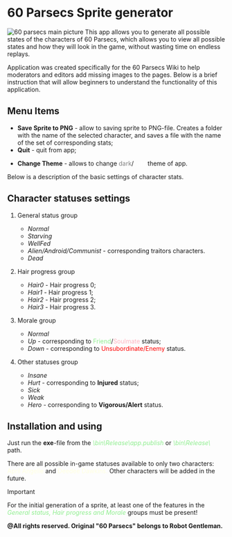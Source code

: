 # 60 Parsecs Sprite generator

![60 parsecs main picture](https://files.vgtimes.ru/gallery/main/146901/946cfc71f5a8b6b63e345ab2833b09db17ad1e94.jpg)
This app allows you to generate all possible states of the characters of 60 Parsecs, which allows you to view all possible states and how they will look in the game, without wasting time on endless replays.

Application was created specifically for the 60 Parsecs Wiki to help moderators and editors add missing images to the pages.
Below is a brief instruction that will allow beginners to understand the functionality of this application.

## Menu Items

- **Save Sprite to PNG** - allow to saving sprite to PNG-file. Creates a folder with the name of the selected character, and saves a file with the name of the set of corresponding stats;
- **Quit** - quit from app;
  
<style>
  black {
    color: grey;
  }
  white {
    color: white;
  }
  pink{
    color: lightpink
  }
  green{
    color: lightgreen
  }
  red{
    color: red
  }
  yellow{
    color: lightyellow
  }
</style>

- **Change Theme** - allows to change <black>dark</black>/<white>light</white> theme of app.

Below is a description of the basic settings of character stats.

## Character statuses settings

1. General status group
   - *Normal*
   - *Starving*
   - *WellFed*
   - *Alien/Android/Communist* - corresponding traitors characters.
   - *Dead*
2. Hair progress group
   - *Hair0* - Hair progress 0;
   - *Hair1* - Hair progress 1;
   - *Hair2* - Hair progress 2;
   - *Hair3* - Hair progress 3.

3. Morale group
   - *Normal*
   - *Up* - corresponding to <green>Friend</green>/<pink>Soulmate</pink> status;
   - *Down* - corresponding to <red>Unsubordinate/Enemy</red> status.
4. Other statuses group
    - *Insane*
    - *Hurt* - corresponding to **Injured** status;
    - *Sick*
    - *Weak*
    - *Hero* - corresponding to **Vigorous/Alert** status.


## Installation and using

Just run the **exe**-file from the <green>*\bin\Release\app.publish*</green> or <green>*\bin\Release\\*</green> path.

There are all possible in-game statuses available to only two characters: <yellow>April Angelle</yellow> and <yellow>Deedee Dawkins.</yellow> Other characters will be added in the future.

> [!IMPORTANT]
> For the initial generation of a sprite, at least one of the features in the <green>*General status, Hair progress and Morale*</green> groups must be present!

**@All rights reserved. Original "60 Parsecs" belongs to Robot Gentleman.**
